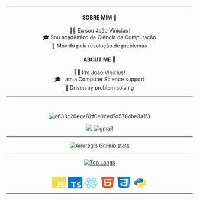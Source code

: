 
 <hr>

<div align="center">
 <div>
  <h4> SOBRE MIM 💾 </h4>
 </div>
 
 <div>
  <a>👨‍🎓 Eu sou João Vinicius! </a>
 </div>
 
 <div>
  <a>🎓 Sou acadêmico de Ciência da Computação</a>
 </div>
 
 <div>
  <a>🚀 Movido pela resolução de problemas </a>
 </div>
</div>
 
<div align="center">
 
 <div>
  <h4> ABOUT ME 💾 </h4>
 <div>
 
 <div> 
  <a>👨‍🎓 I'm João Vinicius! </a>
 </div> 
 
 <div> 
  <a>🎓 I am a Computer Science support</a>
 </div>

 <div>
  <a>🚀 Driven by problem solving</a>
 </div>
</div>
 

 <hr>
 
<div align="center"><br> 

![c633c20ede82f0e0ced7d570dbe3a1f3](https://i.pinimg.com/originals/84/da/da/84dada0a5dcfd790700df3dd87897aef.gif)


 
<div> 
 <div align="center">
  <a href="https://www.instagram.com/jovius.dsgn/" target="_blank">
        <img src="https://img.shields.io/badge/-Instagram-%23E4405F?style=for-the-badge&logo=instagram&logoColor=white" target="_blank"></a>
  <a href="mailto:phlc.dev@gmail.com" targer="_blank">
        <img alt="gmail" src="https://img.shields.io/badge/Gmail-D14836?style=for-the-badge&logo=gmail&logoColor=white" />
    </a>
</div>


<hr>

      
[![Anurag's GitHub stats](https://github-readme-stats.vercel.app/api?username=jovius-dsg&theme=radical)](https://github.com/jovius-dsg/github-readme-stats)


<hr>


[![Top Langs](https://github-readme-stats.vercel.app/api/top-langs/?username=jovius-dsg&theme=radical)](https://github.com/jovius-dsg/github-readme-stats)

 
  
<div align="center"><br>
  <img align="center" alt="jovius-dsg-Js" height="30" width="40" src="https://raw.githubusercontent.com/devicons/devicon/master/icons/javascript/javascript-plain.svg">
  <img align="center" alt="jovius-dsg-Ts" height="30" width="40" src="https://raw.githubusercontent.com/devicons/devicon/master/icons/typescript/typescript-plain.svg">
  <img align="center" alt="jovius-dsg-React" height="30" width="40" src="https://raw.githubusercontent.com/devicons/devicon/master/icons/react/react-original.svg">
  <img align="center" alt="jovius-dsg-HTML" height="30" width="40" src="https://raw.githubusercontent.com/devicons/devicon/master/icons/html5/html5-original.svg">
  <img align="center" alt="jovius-dsg-CSS" height="30" width="40" src="https://raw.githubusercontent.com/devicons/devicon/master/icons/css3/css3-original.svg">
  <img align="center" alt="jovius-dsg-Python" height="30" width="40" src="https://github.com/devicons/devicon/blob/master/icons/python/python-original.svg">

 <hr>

